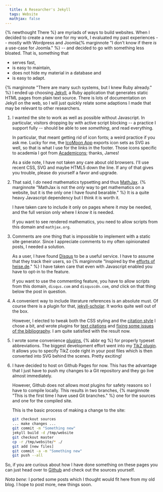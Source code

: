 ```yaml
---
  title: A Researcher's Jekyll
  tags: Website
  mathjax: false
---
```


{% newthought There %} are myriads of ways to build websites.
When I decided to create a new one for my work, I evaluated my past
experiences -- mostly with Wordpress and 
Joomla{% marginnote "I don't know if there *is* a use-case for Joomla." %} -- 
and decided to go with something less bloated. That is, something that

 * serves fast,
 * is easy to maintain,
 * does not hide my material in a database and
 * is easy to adapt.

{% marginnote "There are many such systems, but I knew Ruby already." %}
I ended up choosing [Jekyll](http://jekyllrb.com/), a Ruby application that 
generates static HTML pages from plain text source. 
There is lots of documentation on Jekyll on the web, so I will just quickly
relate some adaptions I made that may be relevant to other researchers.

 1. I wanted the site to work as well as possible without Javascript.
    In particular, visitors dropping by with active script blocking -- 
    a practice I support fully -- should be able to see *something*,
    and read everything.
    
    In particular, that meant getting rid of icon fonts; a weird practice
    if you ask me.
    Lucky for me, the [IcoMoon App](https://icomoon.io/) exports icon sets
    as SVG as well, so that is what I use for the links in the footer.
    Those icons specific to academia I got from [Academicons](http://jpswalsh.github.io/academicons/); thanks, James!
    
    As a side note, I have not taken any care about old browsers.
    I'll use recent CSS, SVG and maybe HTML5 down the line.
    If any of that gives you trouble, please do yourself a favor and
    upgrade.
 
 2. That said, I *do* need mathematics typsetting and thus
    [MathJax](http://mathjax.org).
    {% marginnote "MathJax is not the *only* way to get mathematics on a website, but it is the only one I have found bearable." %} 
    It is a quite heavy Javascript dependency but I think it is worth it.
    
    I have taken care to include it only on pages where it *may* be needed,
    and the full version only where I *know* it is needed.
    
    If you want to see rendered mathematics, you need to allow scripts from 
    this domain and `mathjax.org`.
 
 3. Comments are one thing that is impossible to implement with a static
    site generator. Since I appreciate comments to my often opinionated 
    posts, I needed a solution.
    
    As a user, I have found [Disqus](https://disqus.com) to be a useful
    service. I have to assume that they track their users, so
    {% marginnote "Inspired by the [efforts of heise.de](https://github.com/heiseonline/shariff)." %}
    I have taken care that even with Javascript enabled you have to opt-in
    to the feature.
    
    If you want to use the commenting feature, you have to allow
    scripts from this domain, `disqus.com` and `disquscdn.com`, 
    *and* click on that thing below the post in question.
 
 4. A convenient way to include literature references is an absolute must.
    Of course there is a plugin for that, 
      [jekyll-scholar](https://github.com/inukshuk/jekyll-scholar).
    It works quite well out of the box.
    
    However, I elected to tweak both the CSS styling and the 
      [citation style](https://github.com/reitzig/reitzig.github.io/blob/sources/_includes/structured-refs-web.csl) 
    I chose a bit, and wrote plugins for
      [text citations](https://github.com/reitzig/reitzig.github.io/blob/sources/_plugins/textcite.rb)
    and
      [fixing some issues of the bibliography](https://github.com/reitzig/reitzig.github.io/blob/sources/_plugins/fixbibliography.rb).
    I am quite satisfied with the result now.

 5. I wrote some convenience 
      [plugins](https://github.com/reitzig/reitzig.github.io/tree/sources/_plugins),
    {% abbr eg %} for properly typeset abbreviations.
    The biggest development effort went into my 
      [TikZ plugin](https://github.com/reitzig/reitzig.github.io/blob/sources/_plugins/tikz.rb).
    It allows you to specify TikZ code right in your post files which is then
    converted into SVG behind the scenes. Pretty exciting!

 6. I have decided to host on Github Pages for now. 
    This has the advantage that I just have to push my changes to a Git 
    repository and they go live almost immediately.
    
    However, Github does not allows most plugins for safety reasons
    so I have to compile locally. This results in two branches,
    {% marginnote "This is the first time I have used Git branches." %}
    one for the sources and one for the compiled site.
    
    This is the basic process of making a change to the site:
 
    ~~~bash
    git checkout sources
    ... make changes ...
    git commit -m "Something new"
    jekyll build -d /tmp/website
    git checkout master
    cp -r /tmp/website/* ./
    git add [new files]
    git commit -a -m "Something new"
    git push --all
    ~~~
 
So, if you are curious about how I have done something on these pages you
can just head over to [Github](https://github.com/reitzig/reitzig.github.io/)
and check out the sources yourself.

*Nota bene:* I ported some posts which I thought would fit here from my old blog.
I hope to post more, new things soon.
